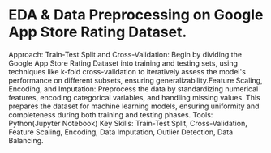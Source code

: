# EDA & Data Preprocessing on Google App Store Rating Dataset.
Approach: Train-Test Split and Cross-Validation: Begin by dividing the Google App Store Rating Dataset into training and testing sets, using techniques like k-fold cross-validation to iteratively assess the model's performance on different subsets, ensuring generalizability.Feature Scaling, Encoding, and Imputation: Preprocess the data by standardizing numerical features, encoding categorical variables, and handling missing values. This prepares the dataset for machine learning models, ensuring uniformity and completeness during both training and testing phases.
Tools: Python(Jupyter Notebook)
Key Skills: Train-Test Split, Cross-Validation, Feature Scaling, Encoding, Data Imputation, Outlier Detection, Data Balancing.
